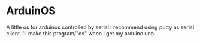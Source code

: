 # ArduinOS
A little os for arduinos controlled by serial
I recommend using putty as serial client
I'll make this program/"os" when i get my arduino uno 
